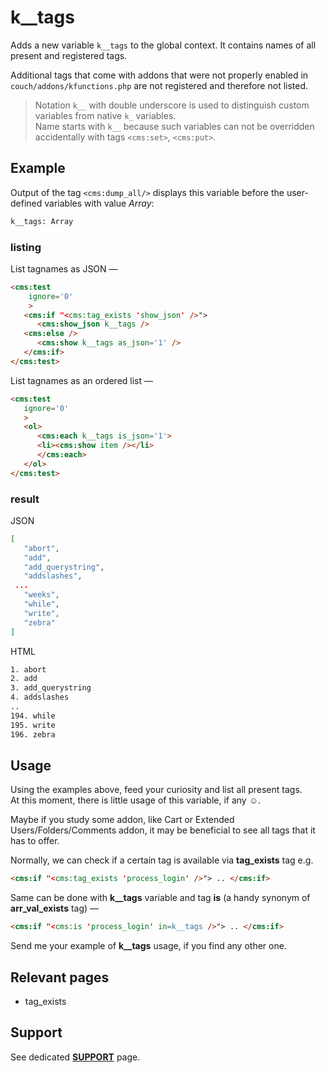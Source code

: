 # k__tags

Adds a new variable `k__tags` to the global context. It contains names of all present and registered tags.

Additional tags that come with addons that were not properly enabled in `couch/addons/kfunctions.php` are not registered and therefore not listed.

> Notation `k__` with double underscore is used to distinguish custom variables from native `k_` variables.<br>
> Name starts with `k__` because such variables can not be overridden accidentally with tags `<cms:set>`, `<cms:put>`.

## Example

Output of the tag `<cms:dump_all/>` displays this variable before the user-defined variables with value *Array*:
```txt
k__tags: Array
```

### listing

List tagnames as JSON &mdash;

```html
<cms:test
    ignore='0'
    >
   <cms:if "<cms:tag_exists 'show_json' />">
      <cms:show_json k__tags />
   <cms:else />
      <cms:show k__tags as_json='1' />
   </cms:if>
</cms:test>
```

List tagnames as an ordered list &mdash;
```html
<cms:test
   ignore='0'
   >
   <ol>
      <cms:each k__tags is_json='1'>
      <li><cms:show item /></li>
      </cms:each>
   </ol>
</cms:test>
```

### result

JSON

```json
[
   "abort",
   "add",
   "add_querystring",
   "addslashes",
 ...
   "weeks",
   "while",
   "write",
   "zebra"
]
```

HTML
```html
1. abort
2. add
3. add_querystring
4. addslashes
..
194. while
195. write
196. zebra
```

## Usage

Using the examples above, feed your curiosity and list all present tags.<br>
At this moment, there is little usage of this variable, if any ☺.

Maybe if you study some addon, like Cart or Extended Users/Folders/Comments addon, it may be beneficial to see all tags that it has to offer.

Normally, we can check if a certain tag is available via **tag_exists** tag e.g.
```html
<cms:if "<cms:tag_exists 'process_login' />"> .. </cms:if>
```
Same can be done with **k__tags** variable and tag **is** (a handy synonym of **arr_val_exists** tag) &mdash;

```html
<cms:if "<cms:is 'process_login' in=k__tags />"> .. </cms:if>
```

Send me your example of **k__tags** usage, if you find any other one.

## Relevant pages

* tag_exists

## Support

See dedicated [**SUPPORT**](/SUPPORT.md) page.
